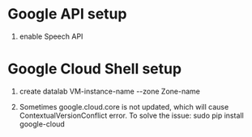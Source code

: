 # Google API setup
1. enable Speech API

# Google Cloud Shell setup
1. create datalab VM-instance-name --zone Zone-name

2. Sometimes google.cloud.core is not updated, which will cause ContextualVersionConflict error. To solve the issue:
   sudo pip install google-cloud 
